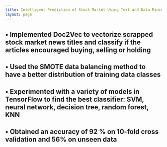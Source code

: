 ```yaml
---
title: Intelligent Prediction of Stock Market Using Text and Data Mining Techniques
layout: page
---
```



## • Implemented Doc2Vec to vectorize scrapped stock market news titles and classify if the articles encouraged buying, selling or holding


## • Used the SMOTE data balancing method to have a better distribution of training data classes


## • Experimented with a variety of models in TensorFlow to find the best classifier: SVM, neural network, decision tree, random forest, KNN


## • Obtained an accuracy of 92 % on 10-fold cross validation and 56% on unseen data
